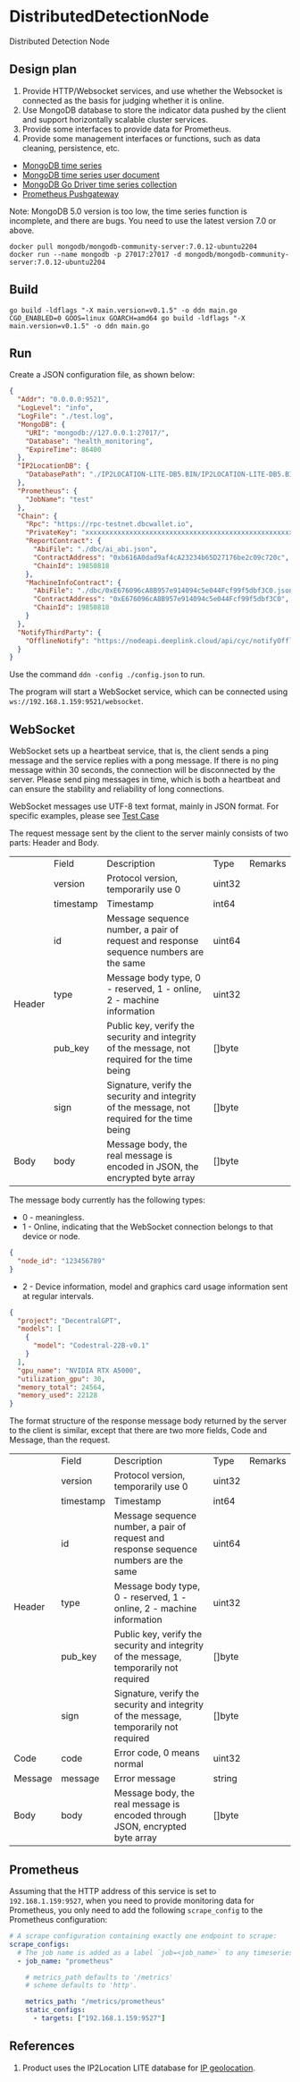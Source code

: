 # DistributedDetectionNode

Distributed Detection Node

## Design plan

1. Provide HTTP/Websocket services, and use whether the Websocket is connected as the basis for judging whether it is online.
2. Use MongoDB database to store the indicator data pushed by the client and support horizontally scalable cluster services.
3. Provide some interfaces to provide data for Prometheus.
4. Provide some management interfaces or functions, such as data cleaning, persistence, etc.

- [MongoDB time series](https://www.mongodb.com/zh-cn/products/capabilities/time-series)
- [MongoDB time series user document](https://www.mongodb.com/zh-cn/docs/manual/core/timeseries-collections/)
- [MongoDB Go Driver time series collection](https://www.mongodb.com/zh-cn/docs/drivers/go/current/fundamentals/time-series/)
- [Prometheus Pushgateway](https://github.com/prometheus/pushgateway)

Note: MongoDB 5.0 version is too low, the time series function is incomplete, and there are bugs. You need to use the latest version 7.0 or above.

```shell
docker pull mongodb/mongodb-community-server:7.0.12-ubuntu2204
docker run --name mongodb -p 27017:27017 -d mongodb/mongodb-community-server:7.0.12-ubuntu2204
```

## Build

```shell
go build -ldflags "-X main.version=v0.1.5" -o ddn main.go
CGO_ENABLED=0 GOOS=linux GOARCH=amd64 go build -ldflags "-X main.version=v0.1.5" -o ddn main.go
```

## Run

Create a JSON configuration file, as shown below:

```json
{
  "Addr": "0.0.0.0:9521",
  "LogLevel": "info",
  "LogFile": "./test.log",
  "MongoDB": {
    "URI": "mongodb://127.0.0.1:27017/",
    "Database": "health_monitoring",
    "ExpireTime": 86400
  },
  "IP2LocationDB": {
    "DatabasePath": "./IP2LOCATION-LITE-DB5.BIN/IP2LOCATION-LITE-DB5.BIN"
  },
  "Prometheus": {
    "JobName": "test"
  },
  "Chain": {
    "Rpc": "https://rpc-testnet.dbcwallet.io",
    "PrivateKey": "xxxxxxxxxxxxxxxxxxxxxxxxxxxxxxxxxxxxxxxxxxxxxxxxxxxxxxxxxxxxxxxx",
    "ReportContract": {
      "AbiFile": "./dbc/ai_abi.json",
      "ContractAddress": "0xb616A0dad9af4cA23234b65D27176be2c09c720c",
      "ChainId": 19850818
    },
    "MachineInfoContract": {
      "AbiFile": "./dbc/0xE676096cA8B957e914094c5e044Fcf99f5dbf3C0.json",
      "ContractAddress": "0xE676096cA8B957e914094c5e044Fcf99f5dbf3C0",
      "ChainId": 19850818
    }
  },
  "NotifyThirdParty": {
    "OfflineNotify": "https://nodeapi.deeplink.cloud/api/cyc/notifyOffline"
  }
}
```

Use the command `ddn -config ./config.json` to run.

The program will start a WebSocket service, which can be connected using `ws://192.168.1.159:9521/websocket`.

## WebSocket

WebSocket sets up a heartbeat service, that is, the client sends a ping message and the service replies with a pong message.
If there is no ping message within 30 seconds, the connection will be disconnected by the server.
Please send ping messages in time, which is both a heartbeat and can ensure the stability and reliability of long connections.

WebSocket messages use UTF-8 text format, mainly in JSON format. For specific examples, please see [Test Case](./ws/ws_test.go)

The request message sent by the client to the server mainly consists of two parts: Header and Body.

<table>
  <tr>
    <td></td>
    <td>Field</td>
    <td>Description</td>
    <td>Type</td>
    <td>Remarks</td>
  </tr>
  <tr>
    <td rowspan="6">Header</td>
    <td>version</td>
    <td>Protocol version, temporarily use 0</td>
    <td>uint32</td>
    <td></td>
  </tr>
  <tr>
    <td>timestamp</td>
    <td>Timestamp</td>
    <td>int64</td>
    <td></td>
  </tr>
  <tr>
    <td>id</td>
    <td>Message sequence number, a pair of request and response sequence numbers are the same</td>
    <td>uint64</td>
    <td></td>
  </tr>
  <tr>
    <td>type</td>
    <td>Message body type, 0 - reserved, 1 - online, 2 - machine information</td>
    <td>uint32</td>
    <td></td>
  </tr>
  <tr>
    <td>pub_key</td>
    <td>Public key, verify the security and integrity of the message, not required for the time being</td>
    <td>[]byte</td>
    <td></td>
  </tr>
  <tr>
    <td>sign</td>
    <td>Signature, verify the security and integrity of the message, not required for the time being</td>
    <td>[]byte</td>
    <td></td>
  </tr>
  <tr>
    <td>Body</td>
    <td>body</td>
    <td>Message body, the real message is encoded in JSON, the encrypted byte array</td>
    <td>[]byte</td>
    <td></td>
  </tr>
</table>

The message body currently has the following types:
- 0 - meaningless.
- 1 - Online, indicating that the WebSocket connection belongs to that device or node.
```json
{
  "node_id": "123456789"
}
```
- 2 - Device information, model and graphics card usage information sent at regular intervals.
```json
{
  "project": "DecentralGPT",
  "models": [
    {
      "model": "Codestral-22B-v0.1"
    }
  ],
  "gpu_name": "NVIDIA RTX A5000",
  "utilization_gpu": 30,
  "memory_total": 24564,
  "memory_used": 22128
}
```

The format structure of the response message body returned by the server to the client is similar, except that there are two more fields, Code and Message, than the request.

<table>
  <tr>
    <td></td>
    <td>Field</td>
    <td>Description</td>
    <td>Type</td>
    <td>Remarks</td>
  </tr>
  <tr>
    <td rowspan="6">Header</td>
    <td>version</td>
    <td>Protocol version, temporarily use 0</td>
    <td>uint32</td>
    <td></td>
  </tr>
  <tr>
    <td>timestamp</td>
    <td>Timestamp</td>
    <td>int64</td>
    <td></td>
  </tr>
  <tr>
    <td>id</td>
    <td>Message sequence number, a pair of request and response sequence numbers are the same</td>
    <td>uint64</td>
    <td></td>
  </tr>
  <tr>
    <td>type</td>
    <td>Message body type, 0 - reserved, 1 - online, 2 - machine information</td>
    <td>uint32</td>
    <td></td>
  </tr>
  <tr>
    <td>pub_key</td>
    <td>Public key, verify the security and integrity of the message, temporarily not required</td>
    <td>[]byte</td>
    <td></td>
  </tr>
  <tr>
    <td>sign</td>
    <td>Signature, verify the security and integrity of the message, temporarily not required</td>
    <td>[]byte</td>
    <td></td>
  </tr>
  <tr>
    <td>Code</td>
    <td>code</td>
    <td>Error code, 0 means normal</td>
    <td>uint32</td>
    <td></td>
  </tr>
  <tr>
    <td>Message</td>
    <td>message</td>
    <td>Error message</td>
    <td>string</td>
    <td></td>
  </tr>
  <tr>
    <td>Body</td>
    <td>body</td>
    <td>Message body, the real message is encoded through JSON, encrypted byte array</td>
    <td>[]byte</td>
    <td></td>
  </tr>
</table>

## Prometheus

Assuming that the HTTP address of this service is set to `192.168.1.159:9527`, when you need to provide monitoring data for Prometheus, you only need to add the following `scrape_config` to the Prometheus configuration:

```yaml
# A scrape configuration containing exactly one endpoint to scrape:
scrape_configs:
  # The job name is added as a label `job=<job_name>` to any timeseries scraped from this config.
  - job_name: "prometheus"

    # metrics_path defaults to '/metrics'
    # scheme defaults to 'http'.

    metrics_path: "/metrics/prometheus"
    static_configs:
      - targets: ["192.168.1.159:9527"]
```

## References

1. Product uses the IP2Location LITE database for <a href="https://lite.ip2location.com">IP geolocation</a>.
